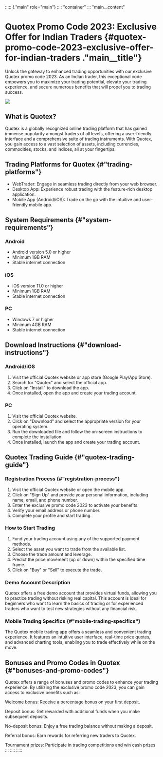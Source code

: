 ::::: {."main" role="main"}
:::: \"container\"
::: \"main__content\"
# Quotex Promo Code 2023: Exclusive Offer for Indian Traders {#quotex-promo-code-2023-exclusive-offer-for-indian-traders ."main__title"}

Unlock the gateway to enhanced trading opportunities with our exclusive
Quotex promo code 2023. As an Indian trader, this exceptional code
empowers you to maximize your trading potential, elevate your trading
experience, and secure numerous benefits that will propel you to trading
success.

[![](https://static.quotex.io/files/4_en/300_250.jpg)](https://traff.sbs/brokerqxlid)

## What is Quotex?

Quotex is a globally recognized online trading platform that has gained
immense popularity amongst traders of all levels, offering a
user-friendly interface and a comprehensive suite of trading
instruments. With Quotex, you gain access to a vast selection of assets,
including currencies, commodities, stocks, and indices, all at your
fingertips.

## Trading Platforms for Quotex {#"trading-platforms"}

-   WebTrader: Engage in seamless trading directly from your web
    browser.
-   Desktop App: Experience robust trading with the feature-rich desktop
    application.
-   Mobile App (Android/iOS): Trade on the go with the intuitive and
    user-friendly mobile app.

## System Requirements {#"system-requirements"}

### Android

-   Android version 5.0 or higher
-   Minimum 1GB RAM
-   Stable internet connection

### iOS

-   iOS version 11.0 or higher
-   Minimum 1GB RAM
-   Stable internet connection

### PC

-   Windows 7 or higher
-   Minimum 4GB RAM
-   Stable internet connection

## Download Instructions {#"download-instructions"}

### Android/iOS

1.  Visit the official Quotex website or app store (Google Play/App
    Store).
2.  Search for "Quotex" and select the official app.
3.  Click on "Install" to download the app.
4.  Once installed, open the app and create your trading account.

### PC

1.  Visit the official Quotex website.
2.  Click on "Download" and select the appropriate version for
    your operating system.
3.  Run the downloaded file and follow the on-screen instructions to
    complete the installation.
4.  Once installed, launch the app and create your trading account.

## Quotex Trading Guide {#"quotex-trading-guide"}

### Registration Process {#"registration-process"}

1.  Visit the official Quotex website or open the mobile app.
2.  Click on "Sign Up" and provide your personal information,
    including name, email, and phone number.
3.  Enter the exclusive promo code 2023 to activate your benefits.
4.  Verify your email address or phone number.
5.  Complete your profile and start trading.

### How to Start Trading

1.  Fund your trading account using any of the supported payment
    methods.
2.  Select the asset you want to trade from the available list.
3.  Choose the trade amount and leverage.
4.  Predict the price movement (up or down) within the specified time
    frame.
5.  Click on "Buy" or "Sell" to execute the trade.

### Demo Account Description

Quotex offers a free demo account that provides virtual funds, allowing
you to practice trading without risking real capital. This account is
ideal for beginners who want to learn the basics of trading or for
experienced traders who want to test new strategies without any
financial risk.

### Mobile Trading Specifics {#"mobile-trading-specifics"}

The Quotex mobile trading app offers a seamless and convenient trading
experience. It features an intuitive user interface, real-time price
quotes, and advanced charting tools, enabling you to trade effectively
while on the move.

## Bonuses and Promo Codes in Quotex {#"bonuses-and-promo-codes"}

Quotex offers a range of bonuses and promo codes to enhance your trading
experience. By utilizing the exclusive promo code 2023, you can gain
access to exclusive benefits such as:

Welcome bonus: Receive a percentage bonus on your first deposit.

Deposit bonus: Get rewarded with additional funds when you make
subsequent deposits.

No-deposit bonus: Enjoy a free trading balance without making a deposit.

Referral bonus: Earn rewards for referring new traders to Quotex.

Tournament prizes: Participate in trading competitions and win cash
prizes
:::
::::
:::::

